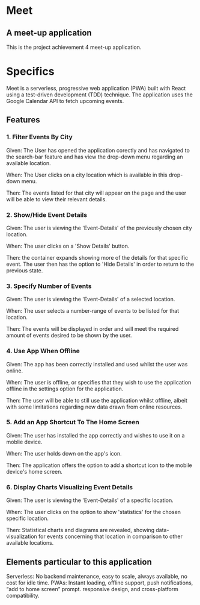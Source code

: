 # Meet
## A meet-up application
This is the project achievement 4 meet-up application.
# Specifics
Meet is a serverless, progressive web application (PWA) built with React using a test-driven development (TDD) technique. The application uses the Google Calendar API to fetch upcoming events.

## Features
### 1. Filter Events By City
Given: The User has opened the application corectly and has navigated to the search-bar feature and has view the drop-down menu regarding an available location.


When: The User clicks on a city location which is available in this drop-down menu.


Then: The events listed for that city will appear on the page and the user will be able to view their relevant details. 

### 2. Show/Hide Event Details
Given: The user is viewing the 'Event-Details' of the previously chosen city location.


When: The user clicks on a 'Show Details' button. 


Then: the container expands showing more of the details for that specific event. The user then has the option to 'Hide Details' in order to return to the previous state.

### 3. Specify Number of Events
Given: The user is viewing the 'Event-Details' of a selected location.


When: The user selects a number-range of events to be listed for that location.


Then: The events will be displayed in order and will meet the required amount of events desired to be shown by the user.

### 4. Use App When Offline
Given: The app has been correctly installed and used whilst the user was online.


When: The user is offline, or specifies that they wish to use the application offline in the settings option for the application.


Then: The user will be able to still use the application whilst offline, albeit with some limitations regarding new data drawn from online resources.

### 5. Add an App Shortcut To The Home Screen
Given: The user has installed the app correctly and wishes to use it on a moblie device.


When: The user holds down on the app's icon.


Then: The application offers the option to add a shortcut icon to the mobile device's home screen.

### 6. Display Charts Visualizing Event Details
Given: The user is viewing the 'Event-Details' of a specific location.


When: The user clicks on the option to show 'statistics' for the chosen specific location.


Then: Statistical charts and diagrams are revealed, showing data-visualization for events concerning that location in comparison to other available locations.


## Elements particular to this application
Serverless: No backend maintenance, easy to scale, always available, no cost for idle time.
PWAs: Instant loading, offline support, push notifications, “add to home screen” prompt.
responsive design, and cross-platform compatibility.
